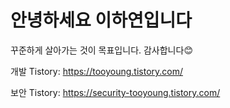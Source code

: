 안녕하세요 이하연입니다
======================
꾸준하게 살아가는 것이 목표입니다. 감사합니다😊

개발 Tistory: https://tooyoung.tistory.com/

보안 Tistory: https://security-tooyoung.tistory.com/
